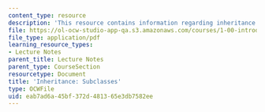 ```yaml
---
content_type: resource
description: 'This resource contains information regarding inheritance: subclasses.'
file: https://ol-ocw-studio-app-qa.s3.amazonaws.com/courses/1-00-introduction-to-computers-and-engineering-problem-solving-spring-2012/eab7ad6a45bf372d481365e3db7582ee_MIT1_00S12_Lec_13.pdf
file_type: application/pdf
learning_resource_types:
- Lecture Notes
parent_title: Lecture Notes
parent_type: CourseSection
resourcetype: Document
title: 'Inheritance: Subclasses'
type: OCWFile
uid: eab7ad6a-45bf-372d-4813-65e3db7582ee
---
```

